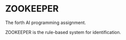 # ZOOKEEPER
The forth AI programming assignment.

ZOOKEEPER is the rule-based system for identification.